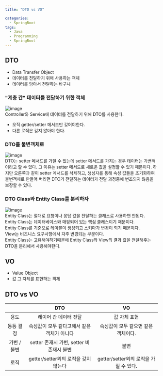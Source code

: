 ```yaml
---
title: "DTO vs VO"

categories:
  - SpringBoot
tags:
  - Java 
  - Programming
  - SpringBoot
---
```

## DTO
- Data Transfer Object
- 데이터를 전달하기 위해 사용하는 객체
- 데이터를 담아서 전달하는 바구니

### "계층 간" 데이터를 전달하기 위한 객체
![image](https://user-images.githubusercontent.com/68246962/123060626-dec1b200-d445-11eb-8fd1-2f975d24e162.png)  
Controller와 Service에 데이터를 전달하기 위해 DTO를 사용한다.  
- 오직 getter/setter 메서드만 갖어야한다.
- 다른 로직은 갖지 않아야 한다.  

### DTO를 불변객체로
![image](https://user-images.githubusercontent.com/68246962/123061079-4415a300-d446-11eb-8da6-df9ae23949af.png)  
DTO는 setter 메서드를 가질 수 있는데 setter 메서드를 가지는 경우 데이터는 가변적이라고 할 수 있다. 그 이유는 setter 메서드로 새로운 값을 설정할 수 있기 때문이다. 하지만 오른쪽과 같이 setter 메서드를 삭제하고, 생성자를 통해 속성 값들을 초기화하여  
불변객체로 만들어 버리면 DTO가 전달하는 데이터가 전달 과정중에
변조되지 않음을 보장할 수 있다.

### DTO Class와 Entity Class를 분리하자
![image](https://user-images.githubusercontent.com/68246962/123062147-37457f00-d447-11eb-8071-65241b149e68.png)  
Entity Class는 절대로 요청이나 응답 값을 전달하는 클래스로 사용하면 안된다.  
Entity Class는 데이터베이스와 매핑되어 있는 핵심 클래스이기 때문이다.  
Entity Class를 기준으로 테이블이 생성되고 스키마가 변경이 되기 때문이다.  
View는 비즈니스 요구사항에서 자주 변경되는 부분이다.  
Entity Class는 고유해야하기때문에
Entity Class와 View의 결과 값을 전달해주는 DTO을 분리해서 사용해야한다.

## VO
- Value Object
- 값 그 자체를 표현하는 객체

## DTO vs VO
| |DTO|VO|
|:---:|:---:|:---:|
|용도|레이어 간 데이터 전달|값 자체 표현|
|동등 결정|속성값이 모두 같다고해서 같은 객체가 아니다|속성값이 모두 같으면 같은 객체이다.|
|가변 / 불변|setter 존재시 가변, setter 비 존재시 불변|불변|
|로직|getter/setter외의 로직을 갖지 않는다|getter/setter외의 로직을 가질 수 있다.|